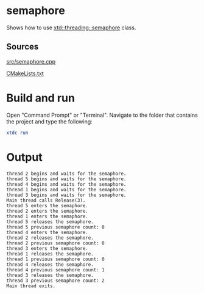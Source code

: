 # semaphore

Shows how to use [xtd::threading::semaphore](https://gammasoft71.github.io/xtd/reference_guides/latest/classxtd_1_1threading_1_1semaphore.html) class.

## Sources

[src/semaphore.cpp](src/semaphore.cpp)

[CMakeLists.txt](CMakeLists.txt)

# Build and run

Open "Command Prompt" or "Terminal". Navigate to the folder that contains the project and type the following:

```cmake
xtdc run
```

# Output

```
thread 2 begins and waits for the semaphore.
thread 5 begins and waits for the semaphore.
thread 4 begins and waits for the semaphore.
thread 1 begins and waits for the semaphore.
thread 3 begins and waits for the semaphore.
Main thread calls Release(3).
thread 5 enters the semaphore.
thread 2 enters the semaphore.
thread 1 enters the semaphore.
thread 5 releases the semaphore.
thread 5 previous semaphore count: 0
thread 4 enters the semaphore.
thread 2 releases the semaphore.
thread 2 previous semaphore count: 0
thread 3 enters the semaphore.
thread 1 releases the semaphore.
thread 1 previous semaphore count: 0
thread 4 releases the semaphore.
thread 4 previous semaphore count: 1
thread 3 releases the semaphore.
thread 3 previous semaphore count: 2
Main thread exits.
```
